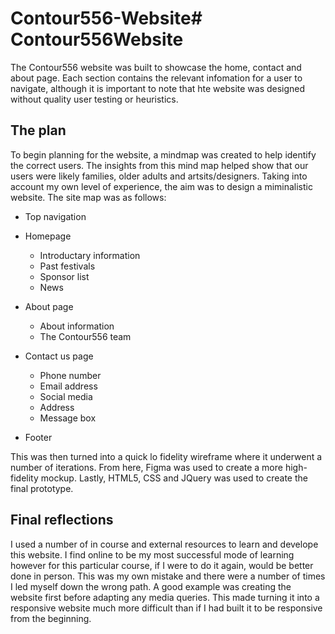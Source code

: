 # Contour556-Website# Contour556Website

The Contour556 website was built to showcase the home, contact and about page. Each section contains the relevant infomation for a user to navigate, although it is important to note that hte website was designed without quality user testing or heuristics. 

## The plan 

To begin planning for the website, a mindmap was created to help identify the correct users. The insights from this mind map helped show that our users were likely families, older adults and artsits/designers. Taking into account my own level of experience, the aim was to design a miminalistic website. The site map was as follows:

- Top navigation
- Homepage 

    - Introductary information
    - Past festivals
    - Sponsor list
    - News

- About page

    - About information
    - The Contour556 team

- Contact us page 

    - Phone number
    - Email address
    - Social media
    - Address
    - Message box

- Footer

This was then turned into a quick lo fidelity wireframe where it underwent a number of iterations. From here, Figma was used to create a more high-fidelity mockup. Lastly, HTML5, CSS and JQuery was used to create the final prototype. 

## Final reflections

I used a number of in course and external resources to learn and develope this website. I find online to be my most successful mode of learning however for this particular course, if I were to do it again, would be better done in person. This was my own mistake and there were a number of times I led myself down the wrong path. A good example was creating the website first before adapting any media queries. This made turning it into a responsive website much more difficult than if I had built it to be responsive from the beginning.
